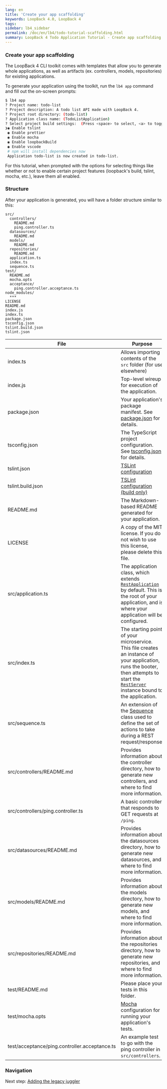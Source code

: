 ```yaml
---
lang: en
title: 'Create your app scaffolding'
keywords: LoopBack 4.0, LoopBack 4
tags:
sidebar: lb4_sidebar
permalink: /doc/en/lb4/todo-tutorial-scaffolding.html
summary: LoopBack 4 Todo Application Tutorial - Create app scaffolding
---
```


### Create your app scaffolding

The LoopBack 4 CLI toolkit comes with templates that allow you to generate whole
applications, as well as artifacts (ex. controllers, models, repositories) for
existing applications.

To generate your application using the toolkit, run the `lb4 app` command and
fill out the on-screen prompts:

```sh
$ lb4 app
? Project name: todo-list
? Project description: A todo list API made with LoopBack 4.
? Project root directory: (todo-list)
? Application class name: (TodoListApplication)
? Select project build settings:  (Press <space> to select, <a> to toggle all, <i> to inverse selection)
❯◉ Enable tslint
 ◉ Enable prettier
 ◉ Enable mocha
 ◉ Enable loopbackBuild
 ◉ Enable vscode
 # npm will install dependencies now
 Application todo-list is now created in todo-list.
```

For this tutorial, when prompted with the options for selecting things like
whether or not to enable certain project features (loopback's build, tslint,
mocha, etc.), leave them all enabled.

### Structure

After your application is generated, you will have a folder structure similar to
this:

```text
src/
  controllers/
    README.md
    ping.controller.ts
  datasources/
    README.md
  models/
    README.md
  repositories/
    README.md
  application.ts
  index.ts
  sequence.ts
test/
  README.md
  mocha.opts
  acceptance/
    ping.controller.acceptance.ts
node_modules/
  ***
LICENSE
README.md
index.js
index.ts
package.json
tsconfig.json
tslint.build.json
tslint.json
```

| File                                          | Purpose                                                                                                                                                                                                                                               |
| --------------------------------------------- | ----------------------------------------------------------------------------------------------------------------------------------------------------------------------------------------------------------------------------------------------------- |
| index.ts                                      | Allows importing contents of the `src` folder (for use elsewhere)                                                                                                                                                                                     |
| index.js                                      | Top-level wireup for execution of the application.                                                                                                                                                                                                    |
| package.json                                  | Your application's package manifest. See [package.json](https://docs.npmjs.com/files/package.json) for details.                                                                                                                                       |
| tsconfig.json                                 | The TypeScript project configuration. See [tsconfig.json](http://www.typescriptlang.org/docs/handbook/tsconfig-json.html) for details.                                                                                                                |
| tslint.json                                   | [TSLint configuration](https://palantir.github.io/tslint/usage/tslint-json/)                                                                                                                                                                          |
| tslint.build.json                             | [TSLint configuration (build only)](https://palantir.github.io/tslint/usage/tslint-json/)                                                                                                                                                             |
| README.md                                     | The Markdown-based README generated for your application.                                                                                                                                                                                             |
| LICENSE                                       | A copy of the MIT license. If you do not wish to use this license, please delete this file.                                                                                                                                                           |
| src/application.ts                            | The application class, which extends [`RestApplication`](http://apidocs.strongloop.com/@loopback%2frest/#RestApplication) by default. This is the root of your application, and is where your application will be configured.                         |
| src/index.ts                                  | The starting point of your microservice. This file creates an instance of your application, runs the booter, then attempts to start the [`RestServer`](http://apidocs.strongloop.com/@loopback%2frest/#RestServer) instance bound to the application. |
| src/sequence.ts                               | An extension of the [Sequence](Sequence.md) class used to define the set of actions to take during a REST request/response.                                                                                                                           |
| src/controllers/README.md                     | Provides information about the controller directory, how to generate new controllers, and where to find more information.                                                                                                                             |
| src/controllers/ping.controller.ts            | A basic controller that responds to GET requests at `/ping`.                                                                                                                                                                                          |
| src/datasources/README.md                     | Provides information about the datasources directory, how to generate new datasources, and where to find more information.                                                                                                                            |
| src/models/README.md                          | Provides information about the models directory, how to generate new models, and where to find more information.                                                                                                                            |
| src/repositories/README.md                    | Provides information about the repositories directory, how to generate new repositories, and where to find more information.                                                                                                                          |
| test/README.md                                | Please place your tests in this folder.                                                                                                                                                                                                               |
| test/mocha.opts                               | [Mocha](https://mochajs.org/) configuration for running your application's tests.                                                                                                                                                                     |
| test/acceptance/ping.controller.acceptance.ts | An example test to go with the ping controller in `src/controllers`.                                                                                                                                                                                  |

### Navigation

Next step: [Adding the legacy juggler](todo-tutorial-juggler.md)
